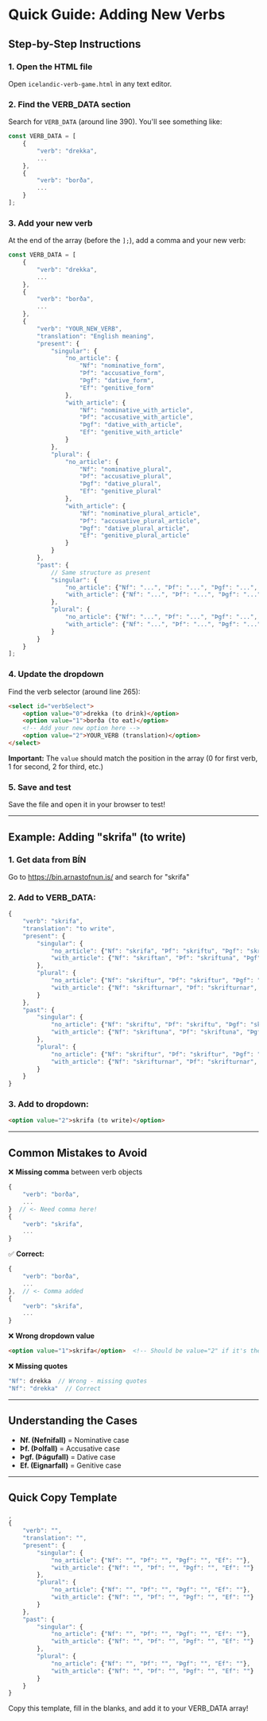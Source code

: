 # Quick Guide: Adding New Verbs

## Step-by-Step Instructions

### 1. Open the HTML file
Open `icelandic-verb-game.html` in any text editor.

### 2. Find the VERB_DATA section
Search for `VERB_DATA` (around line 390). You'll see something like:
```javascript
const VERB_DATA = [
    {
        "verb": "drekka",
        ...
    },
    {
        "verb": "borða",
        ...
    }
];
```

### 3. Add your new verb
At the end of the array (before the `];`), add a comma and your new verb:

```javascript
const VERB_DATA = [
    {
        "verb": "drekka",
        ...
    },
    {
        "verb": "borða",
        ...
    },
    {
        "verb": "YOUR_NEW_VERB",
        "translation": "English meaning",
        "present": {
            "singular": {
                "no_article": {
                    "Nf": "nominative_form",
                    "Þf": "accusative_form",
                    "Þgf": "dative_form",
                    "Ef": "genitive_form"
                },
                "with_article": {
                    "Nf": "nominative_with_article",
                    "Þf": "accusative_with_article",
                    "Þgf": "dative_with_article",
                    "Ef": "genitive_with_article"
                }
            },
            "plural": {
                "no_article": {
                    "Nf": "nominative_plural",
                    "Þf": "accusative_plural",
                    "Þgf": "dative_plural",
                    "Ef": "genitive_plural"
                },
                "with_article": {
                    "Nf": "nominative_plural_article",
                    "Þf": "accusative_plural_article",
                    "Þgf": "dative_plural_article",
                    "Ef": "genitive_plural_article"
                }
            }
        },
        "past": {
            // Same structure as present
            "singular": {
                "no_article": {"Nf": "...", "Þf": "...", "Þgf": "...", "Ef": "..."},
                "with_article": {"Nf": "...", "Þf": "...", "Þgf": "...", "Ef": "..."}
            },
            "plural": {
                "no_article": {"Nf": "...", "Þf": "...", "Þgf": "...", "Ef": "..."},
                "with_article": {"Nf": "...", "Þf": "...", "Þgf": "...", "Ef": "..."}
            }
        }
    }
];
```

### 4. Update the dropdown
Find the verb selector (around line 265):
```html
<select id="verbSelect">
    <option value="0">drekka (to drink)</option>
    <option value="1">borða (to eat)</option>
    <!-- Add your new option here -->
    <option value="2">YOUR_VERB (translation)</option>
</select>
```

**Important:** The `value` should match the position in the array (0 for first verb, 1 for second, 2 for third, etc.)

### 5. Save and test
Save the file and open it in your browser to test!

---

## Example: Adding "skrifa" (to write)

### 1. Get data from BÍN
Go to https://bin.arnastofnun.is/ and search for "skrifa"

### 2. Add to VERB_DATA:
```javascript
{
    "verb": "skrifa",
    "translation": "to write",
    "present": {
        "singular": {
            "no_article": {"Nf": "skrifa", "Þf": "skriftu", "Þgf": "skriftu", "Ef": "skriftu"},
            "with_article": {"Nf": "skriftan", "Þf": "skriftuna", "Þgf": "skriftunni", "Ef": "skriftunnar"}
        },
        "plural": {
            "no_article": {"Nf": "skriftur", "Þf": "skriftur", "Þgf": "skriftum", "Ef": "skrifta"},
            "with_article": {"Nf": "skrifturnar", "Þf": "skrifturnar", "Þgf": "skriftunum", "Ef": "skriftanna"}
        }
    },
    "past": {
        "singular": {
            "no_article": {"Nf": "skriftu", "Þf": "skriftu", "Þgf": "skriftu", "Ef": "skriftu"},
            "with_article": {"Nf": "skriftuna", "Þf": "skriftuna", "Þgf": "skriftunni", "Ef": "skriftunnar"}
        },
        "plural": {
            "no_article": {"Nf": "skriftur", "Þf": "skriftur", "Þgf": "skriftum", "Ef": "skrifta"},
            "with_article": {"Nf": "skrifturnar", "Þf": "skrifturnar", "Þgf": "skriftunum", "Ef": "skriftanna"}
        }
    }
}
```

### 3. Add to dropdown:
```html
<option value="2">skrifa (to write)</option>
```

---

## Common Mistakes to Avoid

❌ **Missing comma** between verb objects
```javascript
{
    "verb": "borða",
    ...
}  // <- Need comma here!
{
    "verb": "skrifa",
    ...
}
```

✅ **Correct:**
```javascript
{
    "verb": "borða",
    ...
},  // <- Comma added
{
    "verb": "skrifa",
    ...
}
```

❌ **Wrong dropdown value**
```html
<option value="1">skrifa</option>  <!-- Should be value="2" if it's the 3rd verb -->
```

❌ **Missing quotes**
```javascript
"Nf": drekka  // Wrong - missing quotes
"Nf": "drekka"  // Correct
```

---

## Understanding the Cases

- **Nf. (Nefnifall)** = Nominative case
- **Þf. (Þolfall)** = Accusative case  
- **Þgf. (Þágufall)** = Dative case
- **Ef. (Eignarfall)** = Genitive case

---

## Quick Copy Template

```javascript
,
{
    "verb": "",
    "translation": "",
    "present": {
        "singular": {
            "no_article": {"Nf": "", "Þf": "", "Þgf": "", "Ef": ""},
            "with_article": {"Nf": "", "Þf": "", "Þgf": "", "Ef": ""}
        },
        "plural": {
            "no_article": {"Nf": "", "Þf": "", "Þgf": "", "Ef": ""},
            "with_article": {"Nf": "", "Þf": "", "Þgf": "", "Ef": ""}
        }
    },
    "past": {
        "singular": {
            "no_article": {"Nf": "", "Þf": "", "Þgf": "", "Ef": ""},
            "with_article": {"Nf": "", "Þf": "", "Þgf": "", "Ef": ""}
        },
        "plural": {
            "no_article": {"Nf": "", "Þf": "", "Þgf": "", "Ef": ""},
            "with_article": {"Nf": "", "Þf": "", "Þgf": "", "Ef": ""}
        }
    }
}
```

Copy this template, fill in the blanks, and add it to your VERB_DATA array!
